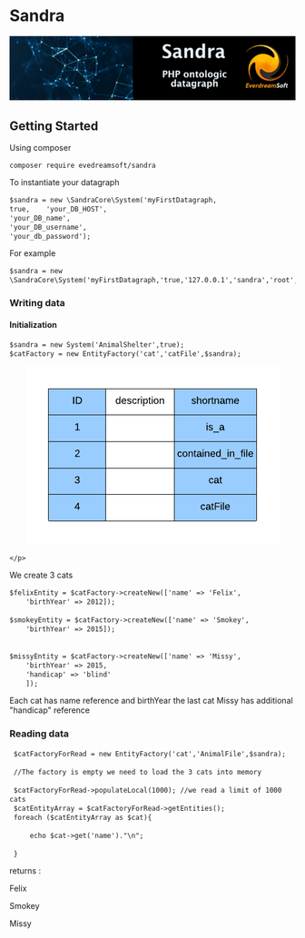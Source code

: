 # Sandra

<p align="center">
<img src="resources/images/SandraBanner.png">


</p>



## Getting Started

Using composer

    composer require evedreamsoft/sandra
    
    
To instantiate your datagraph

    $sandra = new \SandraCore\System('myFirstDatagraph,
    true,    'your_DB_HOST',
    'your_DB_name',
    'your_DB_username',
    'your_db_password');
    
 For example
 
    $sandra = new \SandraCore\System('myFirstDatagraph,'true,'127.0.0.1','sandra','root','');

### Writing data

#### Initialization

    $sandra = new System('AnimalShelter',true);
    $catFactory = new EntityFactory('cat','catFile',$sandra);
    
    
    
<p align="center">
    <img src="resources/images/datagraph1_1.png">
    
    </p>
    
We create 3 cats
    
    $felixEntity = $catFactory->createNew(['name' => 'Felix',
        'birthYear' => 2012]);
    
    $smokeyEntity = $catFactory->createNew(['name' => 'Smokey',
        'birthYear' => 2015]);
    
  
    $missyEntity = $catFactory->createNew(['name' => 'Missy',
        'birthYear' => 2015,
        'handicap' => 'blind'
        ]);
        
 Each cat has name reference and birthYear the last cat  Missy has additional "handicap" reference
 
### Reading data
 
     $catFactoryForRead = new EntityFactory('cat','AnimalFile',$sandra);
     
     //The factory is empty we need to load the 3 cats into memory
     
     $catFactoryForRead->populateLocal(1000); //we read a limit of 1000 cats
     $catEntityArray = $catFactoryForRead->getEntities();
     foreach ($catEntityArray as $cat){
        
         echo $cat->get('name')."\n";
        
     }
returns :

Felix

Smokey

Missy





